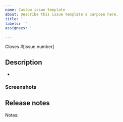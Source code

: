 ```yaml
---
name: Custom issue template
about: Describe this issue template's purpose here.
title: ''
labels: ''
assignees: ''

---
```


<!--
What GitHub Desktop issue does this PR address? (for example, #1234)
-->

Closes #[issue number]

## Description

-

### Screenshots

<!--
If this PR touches the UI layer of the app, please include screenshots or animated gifs to show the changes.
-->

## Release notes

<!--
You can leave this blank if you're not sure.
If you don't believe this PR needs to be mentioned in the release notes, write "Notes: no-notes".
-->

Notes:

